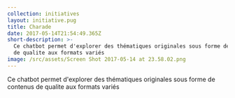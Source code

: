 ```yaml
---
collection: initiatives
layout: initiative.pug
title: Charade
date: 2017-05-14T21:54:49.365Z
short-description: >-
  Ce chatbot permet d'explorer des thématiques originales sous forme de contenus
  de qualite aux formats variés
image: /src/assets/Screen Shot 2017-05-14 at 23.58.02.png
---
```

Ce chatbot permet d'explorer des thématiques originales sous forme de contenus de qualite aux formats variés
